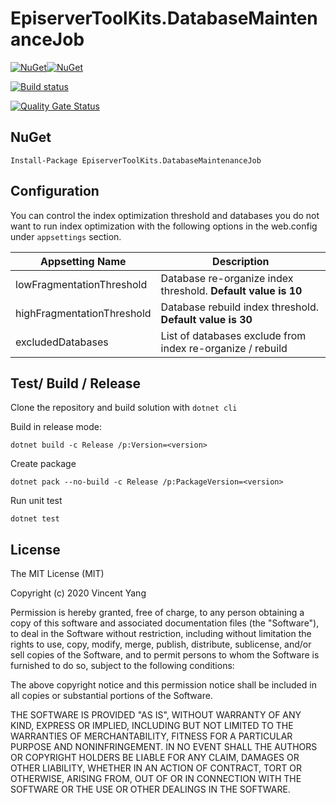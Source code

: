 # EpiserverToolKits.DatabaseMaintenanceJob

[![NuGet](https://img.shields.io/nuget/v/EpiserverToolKits.DatabaseMaintenanceJob.svg?style=flat-square)](https://www.nuget.org/packages/EpiserverToolKits.DatabaseMaintenanceJob/)[![NuGet](https://img.shields.io/nuget/dt/EpiserverToolKits.DatabaseMaintenanceJob.svg?style=flat-square)](https://www.nuget.org/packages/EpiserverToolKits.DatabaseMaintenanceJob/)

[![Build status](https://ci.appveyor.com/api/projects/status/1i9fmoptbpus8p65?svg=true)](https://ci.appveyor.com/project/javafun/episervertoolkits)

[![Quality Gate Status](https://sonarcloud.io/api/project_badges/measure?project=javafun_EpiserverToolKits&metric=alert_status)](https://sonarcloud.io/dashboard?id=javafun_EpiserverToolKits)



## NuGet

```
Install-Package EpiserverToolKits.DatabaseMaintenanceJob
```

## Configuration

You can control the index optimization threshold and databases you do not want to run index optimization with the following options in the web.config under `appsettings` section.

| Appsetting Name  | Description  |
|---|---|
| lowFragmentationThreshold  | Database re-organize index threshold. **Default value is 10** |
| highFragmentationThreshold | Database rebuild index threshold. **Default value is 30**   |
| excludedDatabases  |  List of databases exclude from index re-organize / rebuild |

## Test/ Build / Release

Clone the repository and build solution with `dotnet cli` 

Build in release mode:
```
dotnet build -c Release /p:Version=<version>
```

Create package
```
dotnet pack --no-build -c Release /p:PackageVersion=<version>
```

Run unit test

```
dotnet test
```

## License

The MIT License (MIT)

Copyright (c) 2020 Vincent Yang

Permission is hereby granted, free of charge, to any person obtaining a copy of this software and associated documentation files (the "Software"), to deal in the Software without restriction, including without limitation the rights to use, copy, modify, merge, publish, distribute, sublicense, and/or sell copies of the Software, and to permit persons to whom the Software is furnished to do so, subject to the following conditions:

The above copyright notice and this permission notice shall be included in all copies or substantial portions of the Software.

THE SOFTWARE IS PROVIDED "AS IS", WITHOUT WARRANTY OF ANY KIND, EXPRESS OR IMPLIED, INCLUDING BUT NOT LIMITED TO THE WARRANTIES OF MERCHANTABILITY, FITNESS FOR A PARTICULAR PURPOSE AND NONINFRINGEMENT. IN NO EVENT SHALL THE AUTHORS OR COPYRIGHT HOLDERS BE LIABLE FOR ANY CLAIM, DAMAGES OR OTHER LIABILITY, WHETHER IN AN ACTION OF CONTRACT, TORT OR OTHERWISE, ARISING FROM, OUT OF OR IN CONNECTION WITH THE SOFTWARE OR THE USE OR OTHER DEALINGS IN THE SOFTWARE.
